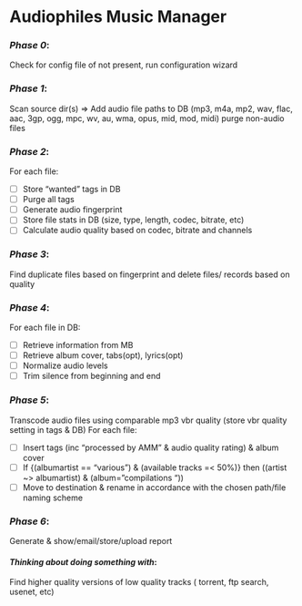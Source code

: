 # Audiophiles Music Manager

### *Phase 0*:
Check for config file
of not present, run configuration wizard

### *Phase 1*:
Scan source dir(s)
=> Add audio file paths to DB (mp3, m4a, mp2, wav, flac, aac, 3gp, ogg, mpc, wv, au, wma, opus, mid, mod, midi)
purge non-audio files

### *Phase 2*:
For each file:
-[ ] Store “wanted” tags in DB
-[ ] Purge all tags
-[ ] Generate audio fingerprint
-[ ] Store file stats in DB (size, type, length, codec, bitrate, etc)
-[ ] Calculate audio quality based on codec, bitrate and channels

### *Phase 3*:
Find duplicate files based on fingerprint and delete files/ records based on quality

### *Phase 4*:
For each file in DB:
-[ ] Retrieve information from MB
-[ ] Retrieve album cover, tabs(opt), lyrics(opt)
-[ ] Normalize audio levels
-[ ] Trim silence from beginning and end

### *Phase 5*:
Transcode audio files using comparable mp3 vbr quality (store vbr quality setting in tags & DB)
For each file:
-[ ] Insert tags (inc “processed by AMM” & audio quality rating) & album cover
-[ ] If {(albumartist == “various”) & (available tracks =< 50%)} then ((artist ~> albumartist) & (album=”compilations “))
-[ ] Move to destination & rename in accordance with the chosen path/file naming scheme

### *Phase 6*:
Generate & show/email/store/upload report

#### *Thinking about doing something with*:
Find higher quality versions of low quality tracks ( torrent, ftp search, usenet, etc)
